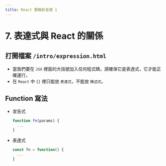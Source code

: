 ```yaml
---
title: React 實戰影音課 1
---
```


# 7. 表達式與 React 的關係
## 打開檔案 `/intro/expression.html`

  - 當我們要在 `JSX` 裡面的大括號加入任何程式碼，請確保它是表達式，它才能正確運行，
  - 在 `React` 中 `{}` 裡只能放 `表達式`，不能放 `陳述式`。

## Function 寫法
  - 宣告式
    ```ts
    function fn(params) {
      ...
    }
    ```

  - 表達式
    ```ts
    const fn = function() {
      ...
    }
    ```

